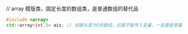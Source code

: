 // array 模版类，固定长度的数组类，是普通数组的替代品
```cpp
#include <array>
std::array<int,5> ais; // 创建长度为5的数组，后面不能传入变量，一定要是常量
```
